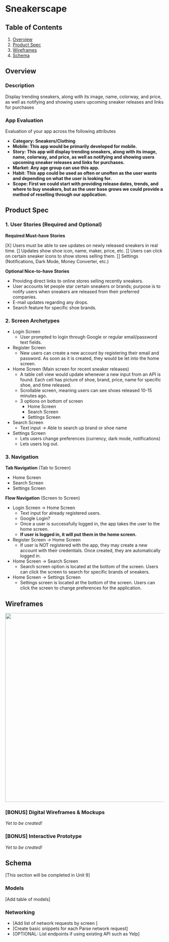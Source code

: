 # Sneakerscape

## Table of Contents
1. [Overview](#Overview)
1. [Product Spec](#Product-Spec)
1. [Wireframes](#Wireframes)
2. [Schema](#Schema)

## Overview
### Description
Display trending sneakers, along with its image, name, colorway, and price, as well as notifying and showing users upcoming sneaker releases and links for purchases

### App Evaluation
Evaluation of your app across the following attributes
- **Category: Sneakers/Clothing**
- **Mobile: This app would be primarily developed for mobile.**
- **Story: This app will display trending sneakers, along with its image, name, colorway, and price, as well as notifying and showing users upcoming sneaker releases and links for purchases.**
- **Market: Any age group can use this app.**
- **Habit: This app could be used as often or unoften as the user wants and  depending  on what the user is looking for.**
- **Scope: First we could start with providing release dates, trends, and where to buy sneakers, but as the user base grows we could provide a method of reselling through our application.**

## Product Spec

### 1. User Stories (Required and Optional)

**Required Must-have Stories**

[X] Users must be able to see updates on newly released sneakers in real time. 
[] Updates show shoe icon, name, maker, price, etc.
[] Users can click on certain sneaker icons to show stores selling them.
[] Settings (Notifications, Dark Mode, Money Converter, etc.)

**Optional Nice-to-have Stories**

* Providing direct links to online stores selling recently sneakers.
* User accounts let people star certain sneakers or brands; purpose is to notify users when sneakers are released from their preferred companies.
* E-mail updates regarding any drops.
* Search feature for specific shoe brands.

### 2. Screen Archetypes

* Login Screen
   * User prompted to login through Google or regular email/password text fields.
* Register Screen
   * New users can create a new account by registering their email and password. As soon as it is created, they would be let into the home screen.
* Home Screen (Main screen for recent sneaker releases)
    * A table cell view would update whenever a new input from an API is found. Each cell has picture of shoe, brand, price, name for specific shoe, and time released.
    * Scrollable screen, meaning users can see shoes released 10-15 minutes ago.
    * 3 options on bottom of screen
        * Home Screen
        * Search Screen
        * Settings Screen
* Search Screen
    * Text input -> Able to search up brand or shoe name
* Settings Screen
    * Lets users change preferences (currency, dark mode, notifications)
    * Lets users log out.

### 3. Navigation

**Tab Navigation** (Tab to Screen)

* Home Screen
* Search Screen
* Settings Screen

**Flow Navigation** (Screen to Screen)

* Login Screen -> Home Screen
   * Text input for already registered users.
   * Google Login?
   * Once a user is successfully logged in, the app takes the user to the home screen.
   * **If user is logged in, it will put them in the home screen.**
* Register Screen -> Home Screen
   * If user is NOT registered with the app, they may create a new account with their credentials. Once created, they are automatically logged in.
* Home Screen -> Search Screen
    * Search screen option is located at the bottom of the screen. Users can click the screen to search for specific brands of sneakers.
* Home Screen -> Settings Screen
    * Settings screen is located at the bottom of the screen. Users can click the screen to change preferences for the application.

## Wireframes
<img src="https://i.imgur.com/eQBroGB.jpg" width=600>

### [BONUS] Digital Wireframes & Mockups
*Yet to be created!*

### [BONUS] Interactive Prototype
*Yet to be created!*

## Schema 
[This section will be completed in Unit 9]
### Models
[Add table of models]
### Networking
- [Add list of network requests by screen ]
- [Create basic snippets for each Parse network request]
- [OPTIONAL: List endpoints if using existing API such as Yelp]
